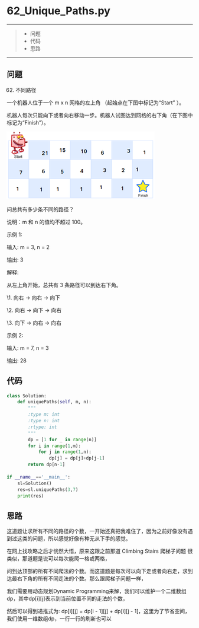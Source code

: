 # 62_Unique_Paths.py

---

> * 问题
> * 代码
> * 思路

---

## 问题

62. 不同路径

一个机器人位于一个 m x n 网格的左上角 （起始点在下图中标记为“Start” ）。

机器人每次只能向下或者向右移动一步。机器人试图达到网格的右下角（在下图中标记为“Finish”）。

 ![62_Unique_Path](./62_Unique_Path.png)

问总共有多少条不同的路径？

说明：m 和 n 的值均不超过 100。

示例 1:

输入: m = 3, n = 2

输出: 3

解释:

从左上角开始，总共有 3 条路径可以到达右下角。

\1. 向右 -> 向右 -> 向下

\2. 向右 -> 向下 -> 向右

\3. 向下 -> 向右 -> 向右

示例 2:

输入: m = 7, n = 3

输出: 28

## 代码

```python
class Solution:
    def uniquePaths(self, m, n):
        """
        :type m: int
        :type n: int
        :rtype: int
        """
        dp = [1 for _ in range(n)]
        for i in range(1,m):
            for j in range(1,n):
                dp[j] = dp[j]+dp[j-1]
        return dp[n-1]

if __name__=='__main__':
    sl=Solution()
    res=sl.uniquePaths(3,7)
    print(res)
```

## 思路

这道题让求所有不同的路径的个数，一开始还真把我难住了，因为之前好像没有遇到过这类的问题，所以感觉好像有种无从下手的感觉。

在网上找攻略之后才恍然大悟，原来这跟之前那道 Climbing Stairs 爬梯子问题 很类似，那道题是说可以每次能爬一格或两格，

问到达顶部的所有不同爬法的个数。而这道题是每次可以向下走或者向右走，求到达最右下角的所有不同走法的个数。那么跟爬梯子问题一样，

我们需要用动态规划Dynamic Programming来解，我们可以维护一个二维数组dp，其中dp[i][j]表示到当前位置不同的走法的个数，

然后可以得到递推式为: dp[i][j] = dp[i - 1][j] + dp[i][j - 1]，这里为了节省空间，我们使用一维数组dp，一行一行的刷新也可以